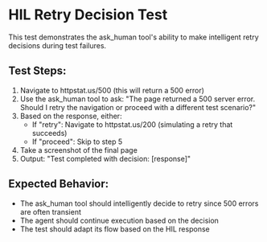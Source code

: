 # HIL Retry Decision Test

This test demonstrates the ask_human tool's ability to make intelligent retry decisions
during test failures.

## Test Steps:

1. Navigate to httpstat.us/500 (this will return a 500 error)
2. Use the ask_human tool to ask: "The page returned a 500 server error. Should I retry the navigation or proceed with a different test scenario?"
3. Based on the response, either:
   - If "retry": Navigate to httpstat.us/200 (simulating a retry that succeeds)
   - If "proceed": Skip to step 5
4. Take a screenshot of the final page
5. Output: "Test completed with decision: [response]"

## Expected Behavior:

- The ask_human tool should intelligently decide to retry since 500 errors are often transient
- The agent should continue execution based on the decision
- The test should adapt its flow based on the HIL response
